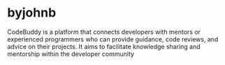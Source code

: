 # byjohnb
CodeBuddy is a platform that connects developers with mentors or experienced programmers who can provide guidance, code reviews, and advice on their projects. It aims to facilitate knowledge sharing and mentorship within the developer community
